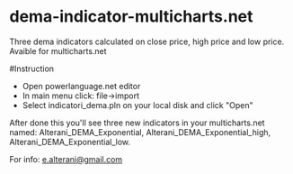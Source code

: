 # dema-indicator-multicharts.net
Three dema indicators calculated on close price, high price and low price. Avaible for multicharts.net

#Instruction

- Open powerlanguage.net editor
- In main menu click: file->import
- Select indicatori_dema.pln on your local disk and click "Open"

After done this you'll see three new indicators in your multicharts.net named: Alterani_DEMA_Exponential, Alterani_DEMA_Exponential_high, Alterani_DEMA_Exponential_low.

For info: e.alterani@gmail.com
